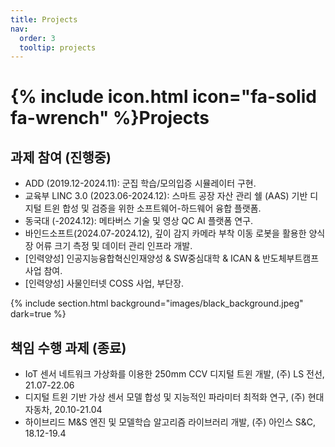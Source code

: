 ```yaml
---
title: Projects
nav:
  order: 3
  tooltip: projects 
---
```


# {% include icon.html icon="fa-solid fa-wrench" %}Projects

## 과제 참여 (진행중)

- ADD (2019.12-2024.11): 군집 학습/모의입증 시뮬레이터 구현.
- 교육부 LINC 3.0 (2023.06-2024.12): 스마트 공장 자산 관리 쉘 (AAS) 기반 디지털 트윈 합성 및 검증을 위한 소프트웨어-하드웨어 융합 플랫폼.
- 동국대 (-2024.12): 메타버스 기술 및 영상 QC AI 플랫폼 연구.
- 바인드소프트(2024.07-2024.12), 깊이 감지 카메라 부착 이동 로봇을 활용한 양식장 어류 크기 측정 및 데이터 관리 인프라 개발.
- [인력양성] 인공지능융합혁신인재양성 & SW중심대학 & ICAN & 반도체부트캠프 사업 참여.
- [인력양성] 사물인터넷 COSS 사업, 부단장. 

{% include section.html background="images/black_background.jpeg" dark=true %}

## 책임 수행 과제 (종료)

- IoT 센서 네트워크 가상화를 이용한 250mm CCV 디지털 트윈 개발, (주) LS 전선, 21.07-22.06
- 디지털 트윈 기반 가상 센서 모델 합성 및 지능적인 파라미터 최적화 연구, (주) 현대자동차, 20.10-21.04
- 하이브리드 M&S 엔진 및 모델학습 알고리즘 라이브러리 개발, (주) 아인스 S&C, 18.12-19.4
